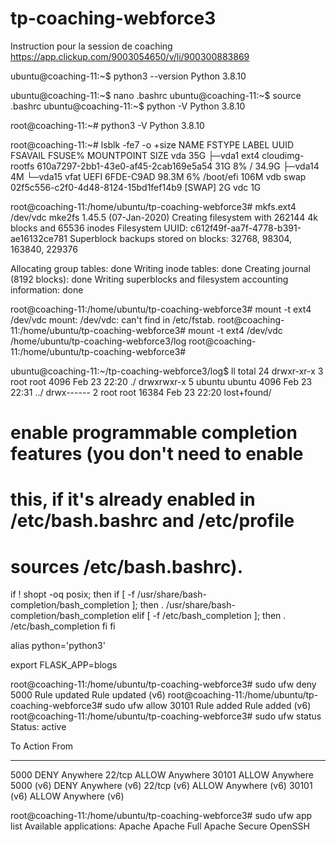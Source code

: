 # tp-coaching-webforce3
Instruction pour la session de coaching
https://app.clickup.com/9003054650/v/li/900300883869



ubuntu@coaching-11:~$ python3 --version
Python 3.8.10


ubuntu@coaching-11:~$ nano .bashrc
ubuntu@coaching-11:~$ source .bashrc
ubuntu@coaching-11:~$ python -V
Python 3.8.10

root@coaching-11:~# python3 -V
Python 3.8.10

root@coaching-11:~# lsblk -fe7 -o +size
NAME    FSTYPE LABEL           UUID                                 FSAVAIL FSUSE% MOUNTPOINT  SIZE
vda                                                                                             35G
├─vda1  ext4   cloudimg-rootfs 610a7297-2bb1-43e0-af45-2cab169e5a54     31G     8% /          34.9G
├─vda14                                                                                          4M
└─vda15 vfat   UEFI            6FDE-C9AD                              98.3M     6% /boot/efi   106M
vdb     swap                   02f5c556-c2f0-4d48-8124-15bd1fef14b9                [SWAP]        2G
vdc                                                                                              1G

root@coaching-11:/home/ubuntu/tp-coaching-webforce3# mkfs.ext4 /dev/vdc
mke2fs 1.45.5 (07-Jan-2020)
Creating filesystem with 262144 4k blocks and 65536 inodes
Filesystem UUID: c612f49f-aa7f-4778-b391-ae16132ce781
Superblock backups stored on blocks:
        32768, 98304, 163840, 229376

Allocating group tables: done
Writing inode tables: done
Creating journal (8192 blocks): done
Writing superblocks and filesystem accounting information: done

root@coaching-11:/home/ubuntu/tp-coaching-webforce3# mount -t ext4 /dev/vdc
mount: /dev/vdc: can't find in /etc/fstab.
root@coaching-11:/home/ubuntu/tp-coaching-webforce3# mount -t ext4 /dev/vdc /home/ubuntu/tp-coaching-webforce3/log
root@coaching-11:/home/ubuntu/tp-coaching-webforce3#

ubuntu@coaching-11:~/tp-coaching-webforce3/log$ ll
total 24
drwxr-xr-x 3 root   root    4096 Feb 23 22:20 ./
drwxrwxr-x 5 ubuntu ubuntu  4096 Feb 23 22:31 ../
drwx------ 2 root   root   16384 Feb 23 22:20 lost+found/


# enable programmable completion features (you don't need to enable
# this, if it's already enabled in /etc/bash.bashrc and /etc/profile
# sources /etc/bash.bashrc).
if ! shopt -oq posix; then
  if [ -f /usr/share/bash-completion/bash_completion ]; then
    . /usr/share/bash-completion/bash_completion
  elif [ -f /etc/bash_completion ]; then
    . /etc/bash_completion
  fi
fi



alias python='python3'

export FLASK_APP=blogs



root@coaching-11:/home/ubuntu/tp-coaching-webforce3# sudo ufw deny 5000
Rule updated
Rule updated (v6)
root@coaching-11:/home/ubuntu/tp-coaching-webforce3# sudo ufw allow  30101
Rule added
Rule added (v6)
root@coaching-11:/home/ubuntu/tp-coaching-webforce3# sudo ufw status
Status: active

To                         Action      From
--                         ------      ----
5000                       DENY        Anywhere
22/tcp                     ALLOW       Anywhere
30101                      ALLOW       Anywhere
5000 (v6)                  DENY        Anywhere (v6)
22/tcp (v6)                ALLOW       Anywhere (v6)
30101 (v6)                 ALLOW       Anywhere (v6)


root@coaching-11:/home/ubuntu/tp-coaching-webforce3# sudo ufw app list
Available applications:
  Apache
  Apache Full
  Apache Secure
  OpenSSH


